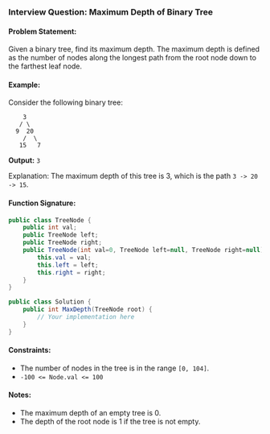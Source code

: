 ### Interview Question: Maximum Depth of Binary Tree

#### Problem Statement:
Given a binary tree, find its maximum depth. The maximum depth is defined as the number of nodes along the longest path from the root node down to the farthest leaf node.

#### Example:
Consider the following binary tree:

```
    3
   / \
  9  20
    /  \
   15   7
```

**Output:** `3`

Explanation:
The maximum depth of this tree is 3, which is the path `3 -> 20 -> 15`.

#### Function Signature:
```csharp
public class TreeNode {
    public int val;
    public TreeNode left;
    public TreeNode right;
    public TreeNode(int val=0, TreeNode left=null, TreeNode right=null) {
        this.val = val;
        this.left = left;
        this.right = right;
    }
}

public class Solution {
    public int MaxDepth(TreeNode root) {
        // Your implementation here
    }
}
```

#### Constraints:
- The number of nodes in the tree is in the range `[0, 104]`.
- `-100 <= Node.val <= 100`

#### Notes:
- The maximum depth of an empty tree is 0.
- The depth of the root node is 1 if the tree is not empty.

